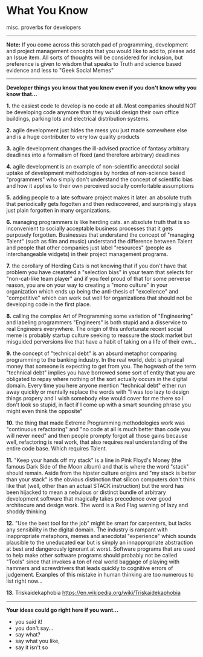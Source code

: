 # What You Know
misc. proverbs for developers

---

**Note:** If you come across this scratch pad of programming, development and project management concepts that you would like to add to, please add an Issue item. All sorts of thoughts will be considered for inclusion, but preference is given to wisdom that speaks to Truth and science based evidence and less to "Geek Social Memes"

---

**Developer things you know that you know even if you don't know why you know that...**

**1.** the easiest code to develop is no code at all. Most companies should NOT be developing code anymore than they would design their own office buildings, parking lots and electrical distribution systems.

**2.** agile development just hides the mess you just made somewhere else and is a huge contributer to very low quality products

**3.** agile development changes the ill-advised practice of fantasy arbitrary deadlines into a formalism of fixed (and therefore arbitrary) deadlines

**4.** agile development is an example of non-scientific anecdotal social uptake of development methodologies by hordes of non-science based "programmers" who simply don't understand the concept of scientific bias and how it applies to their own perceived socially comfortable assumptions

**5.** adding people to a late software project makes it later. an absolute truth that periodically gets fogotten and then rediscovered, and surprisingly stays just plain forgotten in many organizations.

**6.** managing programmers is like herding cats. an absolute truth that is so inconvenient to socially acceptable business processes that it gets purposely forgotten. Businesses that understand the concept of "managing Talent" (such as film and music) understand the difference between Talent and people that other companies just label "resources" (people as interchangeable widgets) in their project management programs.

**7.** the corollary of Herding Cats is not knowing that if you don't have that problem you have creatated a "selection bias" in your team that selects for "non-cat-like team player" and if you feel proud of that for some perverse reason, you are on your way to creating a "mono culture" in your organization which ends up being the anti-thesis of "excellence" and "competitive" which can work out well for organizations that should not be developing code in the first place.  

**8.** calling the complex Art of Programming some variation of "Engineering" and labeling programmers "Engineers" is both stupid and a disservice to real Engineers everywhere. The origin of this unfortunate recent social meme is probably startup culture seeking to reassure the stock market but misguided perversions like that have a habit of taking on a life of their own...

**9.** the concept of "technical debt" is an absurd metaphor comparing programming to the banking industry. In the real world, debt is physical money that someone is expecting to get from you. The hogwash of the term "technical debt" implies you have borrowed some sort of entity that you are obligated to repay where nothing of the sort actually occurs in the digital domain. Every time you here anyone mention "technical debt" either run away quickly or mentally replace the words with "I was too lazy to design things propery and I wish somebody else would cover for me there so I don't look so stupid, in fact if I come up with a smart sounding phrase you might even think the opposite"

**10.** the thing that made Extreme Programming methodologies work was "continuous refactoring" and "no code at all is much better than code you will never need" and then people prompty forgot all those gains because well, refactoring is real work, that also requires real understanding of the entire code base. Which requires Talent.

**11.** "Keep your hands off my stack" is a line in Pink Floyd's Money (the famous Dark Side of the Moon album) and that is where the word "stack" should remain. Aside from the hipster culture origins and "my stack is better than your stack" is the obvious distinction that silicon computers don't think like that (well, other than an actual STACK instruction) but the word has been hijacked to mean a nebulous or distinct bundle of arbitrary development software that magically takes precedence over good architecure and design work. The word is a Red Flag warning of lazy and shoddy thinking

**12.** "Use the best tool for the job" might be smart for carpenters, but lacks any sensibility in the digital domain. The industry is rampant with inappropriate metaphors, memes and anecdotal "experience" which sounds plausible to the uneducated ear but is simply an innappropriate abstraction at best and dangerously ignorant at worst. Software programs that are used to help make other software programs should probably not be called "Tools" since that invokes a ton of real world baggage of playing with hammers and screwdrivers that leads quickly to cognitive errors of judgement. Exanples of this mistake in human thinking are too numerous to list right now...

**13.** Triskaidekaphobia https://en.wikipedia.org/wiki/Triskaidekaphobia



---

**Your ideas could go right here if you want...**

- you said it!
- you don't say...
- say what?
- say what you like, 
- say it isn't so

